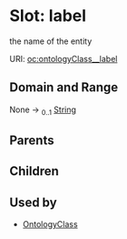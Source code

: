 
# Slot: label


the name of the entity

URI: [oc:ontologyClass__label](http://w3id.org/ontogpt/ontology-class-templateontologyClass__label)


## Domain and Range

None &#8594;  <sub>0..1</sub> [String](types/String.md)

## Parents


## Children


## Used by

 * [OntologyClass](OntologyClass.md)
